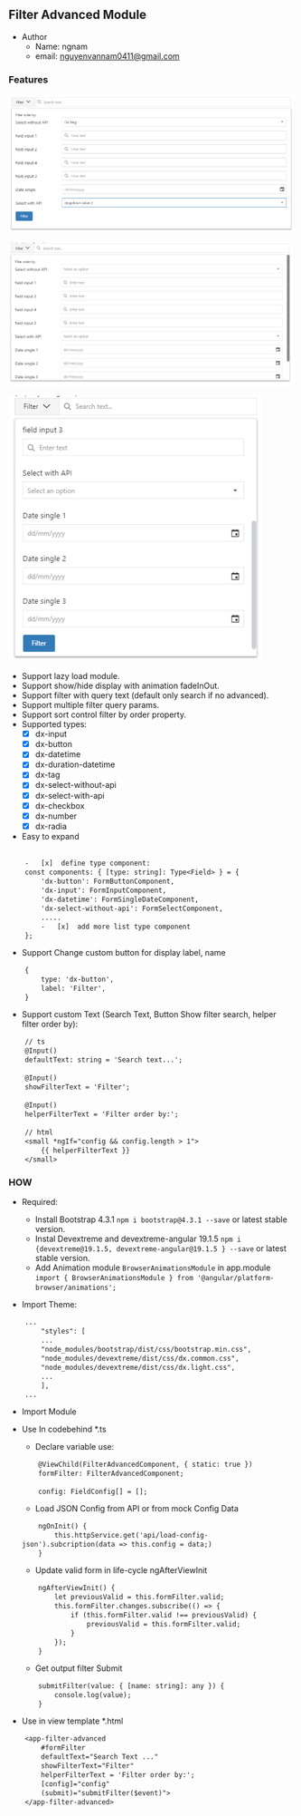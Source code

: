 ## Filter Advanced Module

-   Author
    -   Name: ngnam
    -   email: nguyenvannam0411@gmail.com

### Features

![demo filter advanced desktop](demo.png)

![demo filter advanced with scrollbar](demo-scrollbar.png)

![demo filter advanced mobile](demo-mobile.png)

-   Support lazy load module.
-   Support show/hide display with animation fadeInOut.
-   Support filter with query text (default only search if no advanced).
-   Support multiple filter query params.
-   Support sort control filter by order property.
-   Supported types:
    -   [x] dx-input
    -   [x] dx-button
    -   [x] dx-datetime
    -   [x] dx-duration-datetime
    -   [x] dx-tag
    -   [x] dx-select-without-api
    -   [x] dx-select-with-api
    -   [x] dx-checkbox
    -   [x] dx-number
    -   [x] dx-radia
-   Easy to expand

```

    -   [x]  define type component:
    const components: { [type: string]: Type<Field> } = {
        'dx-button': FormButtonComponent,
        'dx-input': FormInputComponent,
        'dx-datetime': FormSingleDateComponent,
        'dx-select-without-api': FormSelectComponent,
        .....
        -   [x]  add more list type component
    };

```

-   Support Change custom button for display label, name

```
    {
        type: 'dx-button',
        label: 'Filter',
    }
```

-   Support custom Text (Search Text, Button Show filter search, helper filter order by):

```
    // ts
    @Input()
    defaultText: string = 'Search text...';

    @Input()
    showFilterText = 'Filter';

    @Input()
    helperFilterText = 'Filter order by:';

    // html
    <small *ngIf="config && config.length > 1">
        {{ helperFilterText }}
    </small>
```

### HOW

-   Required:

    -   Install Bootstrap 4.3.1 `npm i bootstrap@4.3.1 --save` or latest stable version.
    -   Instal Devextreme and devextreme-angular 19.1.5 `npm i {devextreme@19.1.5, devextreme-angular@19.1.5 } --save` or latest stable version.
    -   Add Animation module `BrowserAnimationsModule` in app.module `import { BrowserAnimationsModule } from '@angular/platform-browser/animations';`

-   Import Theme:

```
    ...
        "styles": [
        ...
        "node_modules/bootstrap/dist/css/bootstrap.min.css",
        "node_modules/devextreme/dist/css/dx.common.css",
        "node_modules/devextreme/dist/css/dx.light.css",
        ...
        ],
    ...
```

-   Import Module

-   Use In codebehind \*.ts

    -   Declare variable use:

    ```
        @ViewChild(FilterAdvancedComponent, { static: true })
        formFilter: FilterAdvancedComponent;

        config: FieldConfig[] = [];
    ```

    -   Load JSON Config from API or from mock Config Data

    ```
        ngOnInit() {
            this.httpService.get('api/load-config-json').subcription(data => this.config = data;)
        }
    ```

    -   Update valid form in life-cycle ngAfterViewInit

    ```
        ngAfterViewInit() {
            let previousValid = this.formFilter.valid;
            this.formFilter.changes.subscribe(() => {
                if (this.formFilter.valid !== previousValid) {
                    previousValid = this.formFilter.valid;
                }
            });
        }
    ```

    -   Get output filter Submit

    ```
        submitFilter(value: { [name: string]: any }) {
            console.log(value);
        }
    ```

-   Use in view template \*.html

```
    <app-filter-advanced
        #formFilter
        defaultText="Search Text ..."
        showFilterText="Filter"
        helperFilterText = 'Filter order by:';
        [config]="config"
        (submit)="submitFilter($event)">
    </app-filter-advanced>
```
